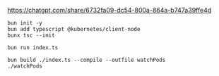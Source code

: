 https://chatgpt.com/share/6732fa09-dc54-800a-864a-b747a39ffe4d

```shell
bun init -y
bun add typescript @kubernetes/client-node
bunx tsc --init

bun run index.ts

bun build ./index.ts --compile --outfile watchPods
./watchPods